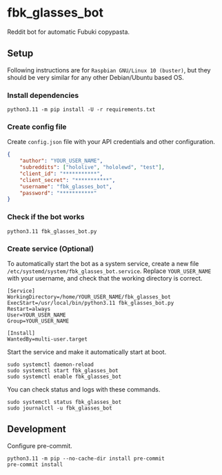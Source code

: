 # fbk_glasses_bot

Reddit bot for automatic Fubuki copypasta.


## Setup

Following instructions are for `Raspbian GNU/Linux 10 (buster)`, but they should be very similar for any other Debian/Ubuntu based OS.

### Install dependencies

```shell
python3.11 -m pip install -U -r requirements.txt
```

### Create config file

Create `config.json` file with your API credentials and other configuration.

```json
{
    "author": "YOUR_USER_NAME",
    "subreddits": ["hololive", "hololewd", "test"],
    "client_id": "***********",
    "client_secret": "***********",
    "username": "fbk_glasses_bot",
    "password": "***********"
}
```

### Check if the bot works

```shell
python3.11 fbk_glasses_bot.py
```

### Create service (Optional)

To automatically start the bot as a system service, create a new file `/etc/systemd/system/fbk_glasses_bot.service`. Replace `YOUR_USER_NAME` with your username, and check that the working directory is correct.

```text
[Service]
WorkingDirectory=/home/YOUR_USER_NAME/fbk_glasses_bot
ExecStart=/usr/local/bin/python3.11 fbk_glasses_bot.py
Restart=always
User=YOUR_USER_NAME
Group=YOUR_USER_NAME

[Install]
WantedBy=multi-user.target
```

Start the service and make it automatically start at boot.

```shell
sudo systemctl daemon-reload
sudo systemctl start fbk_glasses_bot
sudo systemctl enable fbk_glasses_bot
```

You can check status and logs with these commands.

```shell
sudo systemctl status fbk_glasses_bot
sudo journalctl -u fbk_glasses_bot
```


## Development

Configure pre-commit.

```shell
python3.11 -m pip --no-cache-dir install pre-commit
pre-commit install
```
